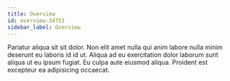 ```yaml
---
title: Overview
id: overview-34751
sidebar_label: Overview
---
```


Pariatur aliqua sit sit dolor. Non elit amet nulla qui anim labore nulla minim deserunt eu laboris id id ut. Aliqua ad eu exercitation dolor laborum sunt aliqua ut eu ipsum fugiat. Eu culpa aute eiusmod aliqua. Proident est excepteur ea adipisicing occaecat.

